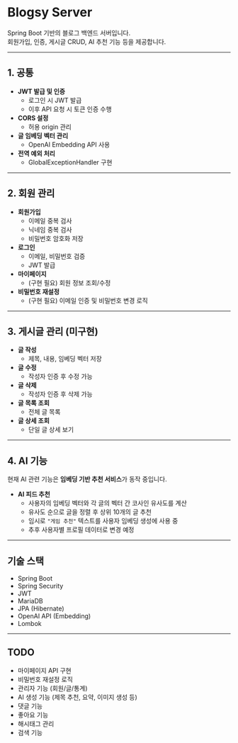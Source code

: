 # Blogsy Server

Spring Boot 기반의 블로그 백엔드 서버입니다.  
회원가입, 인증, 게시글 CRUD, AI 추천 기능 등을 제공합니다.

---

## 1. 공통

- **JWT 발급 및 인증**
    - 로그인 시 JWT 발급
    - 이후 API 요청 시 토큰 인증 수행
- **CORS 설정**
    - 허용 origin 관리
- **글 임베딩 벡터 관리**
    - OpenAI Embedding API 사용
- **전역 예외 처리**
    - GlobalExceptionHandler 구현

---

## 2. 회원 관리

- **회원가입**
    - 이메일 중복 검사
    - 닉네임 중복 검사
    - 비밀번호 암호화 저장
- **로그인**
    - 이메일, 비밀번호 검증
    - JWT 발급
- **마이페이지**
    - (구현 필요) 회원 정보 조회/수정
- **비밀번호 재설정**
    - (구현 필요) 이메일 인증 및 비밀번호 변경 로직

---

## 3. 게시글 관리 (미구현)

- **글 작성**
    - 제목, 내용, 임베딩 벡터 저장
- **글 수정**
    - 작성자 인증 후 수정 가능
- **글 삭제**
    - 작성자 인증 후 삭제 가능
- **글 목록 조회**
    - 전체 글 목록
- **글 상세 조회**
    - 단일 글 상세 보기

---

## 4. AI 기능

현재 AI 관련 기능은 **임베딩 기반 추천 서비스**가 동작 중입니다.

- **AI 피드 추천**
    - 사용자의 임베딩 벡터와 각 글의 벡터 간 코사인 유사도를 계산
    - 유사도 순으로 글을 정렬 후 상위 10개의 글 추천
    - 임시로 `"게임 추천"` 텍스트를 사용자 임베딩 생성에 사용 중
    - 추후 사용자별 프로필 데이터로 변경 예정

---

## 기술 스택

- Spring Boot
- Spring Security
- JWT
- MariaDB
- JPA (Hibernate)
- OpenAI API (Embedding)
- Lombok

---

## TODO

- 마이페이지 API 구현
- 비밀번호 재설정 로직
- 관리자 기능 (회원/글/통계)
- AI 생성 기능 (제목 추천, 요약, 이미지 생성 등)
- 댓글 기능
- 좋아요 기능
- 해시태그 관리
- 검색 기능